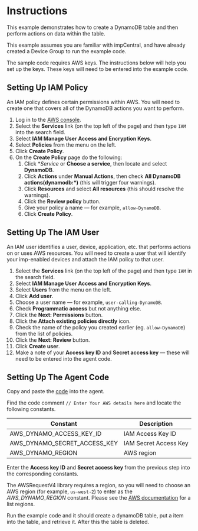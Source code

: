 # Instructions #

This example demonstrates how to create a DynamoDB table and then perform actions on data within the table.

This example assumes you are familiar with impCentral, and have already created a Device Group to run the example code.

The sample code requires AWS keys. The instructions below will help you set up the keys. These keys will need to be entered into the example code.

## Setting Up IAM Policy ##

An IAM policy defines certain permissions within AWS. You will need to create one that covers all of the DynamoDB actions you want to perform.

1. Log in to the [AWS console](https://aws.amazon.com/console/).
1. Select the **Services** link (on the top left of the page) and then type `IAM` into the search field.
1. Select **IAM Manage User Access and Encryption Keys**.
1. Select **Policies** from the menu on the left.
1. Click **Create Policy**.
1. On the **Create Policy** page do the following:
    1. Click **Service* or **Choose a service**, then locate and select **DynamoDB**.
    1. Click **Actions** under **Manual Actions**, then check **All DynamoDB actions(dynamodb:*)** (this will trigger four warnings).
    1. Click **Resources** and select **All resources** (this should resolve the warnings).
    1. Click the **Review policy** button.
    1. Give your policy a name &mdash; for example, `allow-DynamoDB`.
    1. Click **Create Policy**.

## Setting Up The IAM User ##

An IAM user identifies a user, device, application, etc. that performs actions on or uses AWS resources. You will need to create a user that will identify your imp-enabled devices and attach the IAM policy to that user.

1. Select the **Services** link (on the top left of the page) and then type `IAM` in the search field.
1. Select **IAM Manage User Access and Encryption Keys**.
1. Select **Users** from the menu on the left.
1. Click **Add user**.
1. Choose a user name &mdash; for example, `user-calling-DynamoDB`.
1. Check **Programmatic access** but not anything else.
1. Click the **Next: Permissions** button.
1. Click the **Attach existing policies directly** icon.
1. Check the name of the policy you created earlier (eg. `allow-DynamoDB`) from the list of policies.
1. Click the **Next: Review** button.
1. Click **Create user**.
1. Make a note of your **Access key ID** and **Secret access key** &mdash; these will need to be entered into the agent code.

## Setting Up The Agent Code ##

Copy and paste the [code](sample.agent.nut) into the agent.

Find the code comment `// Enter Your AWS details here` and locate the following constants.

| Constant | Description |
| --- | --- |
| AWS_DYNAMO_ACCESS_KEY_ID | IAM Access Key ID |
| AWS_DYNAMO_SECRET_ACCESS_KEY | IAM Secret Access Key |
| AWS_DYNAMO_REGION | AWS region |

Enter the **Access key ID** and **Secret access key** from the previous step into the corresponding constants.

The AWSRequestV4 library requires a region, so you will need to choose an AWS region (for example, `us-west-2`) to enter as the *AWS_DYNAMO_REGION* constant. Please see the [AWS documentation](https://docs.aws.amazon.com/general/latest/gr/rande.html#ddb_region) for a list regions.

Run the example code and it should create a dynamoDB table, put a item into the table, and retrieve it. After this the table is deleted.
